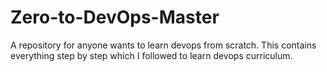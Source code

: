 # Zero-to-DevOps-Master
A repository for anyone wants to learn devops from scratch. This contains everything step by step which I followed to learn devops curriculum.
